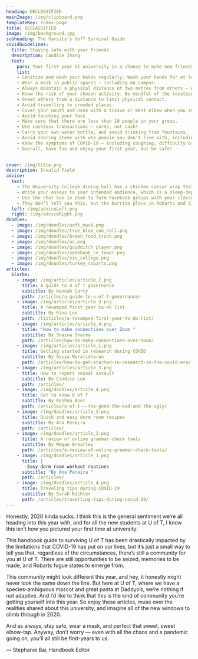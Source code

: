 ```yaml
---
heading: DECLASSIFIED
mainImage: /img/clipboard.png
templateKey: index-page
title: DECLASSIFIED
image: /img/background.jpg
subheading: The Varsity's UofT Survival Guide
covidGuidelines:
  title: Staying safe with your friends
  description: Candice Zhang
  text: 
    para: Your first year at university is a chance to make new friends and connections. Even though physical distancing guidelines have been relaxed in Ontario, we have to remember that a pandemic is still going on. This means implementing safety measures when hanging out with others. If you have recently planned to socialize with your peers or plan to in the future, remember to follow the advice provided below.
    list:
    - Sanitize and wash your hands regularly. Wash your hands for at least 20 seconds each time, and make sure to use soap and water.
    - Wear a mask in public spaces — including on campus.
    - Always maintain a physical distance of two metres from others — with or without a mask.
    - Know the risk of your chosen activity. Be mindful of the location, transportation, and crowd.
    - Greet others from a distance to limit physical contact.
    - Avoid travelling to crowded places. 
    - Cover your mouth and nose with a tissue or bent elbow when you sneeze or cough.
    - Avoid touching your face.
    - Make sure that there are less than 10 people in your group.
    - Use cashless transactions — cards, not cash!
    - Carry your own water bottle, and avoid drinking from fountains.  
    - Avoid sharing items with who people you don’t live with, including gym and sports equipment.
    - Know the symptoms of COVID-19 — including coughing, difficulty breathing, and fever —  and get tested if you feel sick.
    - Overall, have fun and enjoy your first year, but be safe!

  
cover: /img/title.png
description: Invalid Field
advice:
  text:
    - The University College dining hall has a chicken caesar wrap that’s not on any menu. Find it; it’s one of the better things to eat on campus. — Tahmeed
    - Write your essays to your intended audience, which is a sleep-deprived teaching assistant at 2:00 am who has 10 minutes to get through your essay. — Ori
    - Use the chat box in Zoom to form Facebook groups with your classmates! You’ll thank yourself later when your prof sends out two different midterm dates, and you don’t know which one’s real. — Jadine 
    - They don’t tell you this, but the burrito place in Robarts and Sids and the coffee truck in front of Robarts have punch cards — get one. — Megan
  left: /img/adviceLeft.png
  right: /img/adviceRight.png
doodles:
  - image: /img/doodles/uoft_mask.png
  - image: /img/doodles/true_blue_con_hall.png
  - image: /img/doodles/brown_food_truck.png
  - image: /img/doodles/uc.png
  - image: /img/doodles/quidditch_player.png
  - image: /img/doodles/notebook_cn_tower.png
  - image: /img/doodles/vic_college.png
  - image: /img/doodles/turkey_robarts.png
articles:
  blurbs:
    - image: /img/articles/article_2.png
      title: A guide to U of T governance
      subtitle: By Hannah Carty
      path: /articles/a-guide-to-u-of-t-governance/
    - image: /img/articles/article_3.png
      title: A revamped first year to-do list
      subtitle: By Rina Lee
      path: /listicles/a-revamped-first-year-to-do-list/
    - image: /img/articles/article_4.png
      title: "How to make connections over Zoom "
      subtitle: By Shaina Sharma
      path: /articles/how-to-make-connections-over-zoom/
    - image: /img/articles/article_1.png
      title: Getting started in research during COVID
      subtitle: By Oviya Muralidharan
      path: /articles/how-to-get-started-in-research-in-the-covid-era/
    - image: /img/articles/article_3.png
      title: How to report sexual assault
      subtitle: By Candice Lee
      path: /articles/
    - image: /img/doodles/article_4.png
      title: Get to know U of T
      subtitle: By Reshma Aser
      path: /articles/u-of-t-—-the-good-the-bad-and-the-ugly/
    - image: /img/doodles/article_2.png
      title: Quick and easy dorm room recipes
      subtitle: By Ana Pereira
      path: /articles/
    - image: /img/doodles/article_3.png
      title: A review of online grammar-check tools
      subtitle: By Megan Brearley
      path: /articles/a-review-of-online-grammar-check-tools/
    - image: /img/doodles/article_1.png
      title: |
        Easy dorm room workout routines
      subtitle: "By Ana Pereira "
      path: /articles/
    - image: /img/doodles/article_4.png
      title: Traveling tips during COVID-19
      subtitle: By Sarah Richter
      path: /articles/travelling-tips-during-covid-19/
---
```


Honestly, 2020 kinda sucks. I think this is the general sentiment we’re all heading into this year with, and for all the new students at U of T, I know this isn’t how you pictured your first time at university. 

This handbook guide to surviving U of T has been drastically impacted by the limitations that COVID-19 has put on our lives, but it’s just a small way to tell you that, regardless of the circumstances, there’s still a community for you at U of T. There are still opportunities to be seized, memories to be made, and Robarts fugue states to emerge from. 

This community might look different this year, and hey, it honestly might never look the same down the line. But here at U of T, where we have a species-ambiguous mascot and great pasta at Daddyo’s, we’re nothing if not adaptive. And I’d like to think that this is the kind of community you’re getting yourself into this year. So enjoy these articles, muse over the realities shared about this university, and imagine all of the new windows to climb through in 2020. 

And as always, stay safe, wear a mask, and perfect that sweet, sweet elbow-tap. Anyway, don’t worry — even with all the chaos and a pandemic going on, you’ll all still be first-years to us. 

— Stephanie Bai, Handbook Editor
